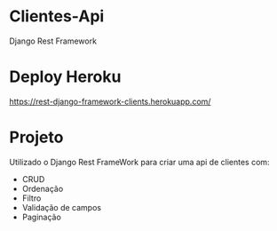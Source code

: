 # Clientes-Api
Django Rest Framework

# Deploy Heroku
https://rest-django-framework-clients.herokuapp.com/

# Projeto
Utilizado o Django Rest FrameWork para criar uma api de clientes com:

  - CRUD
  - Ordenação
  - Filtro
  - Validação de campos
  - Paginação
